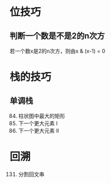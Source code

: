 # 位技巧
## 判断一个数是不是2的n次方
若一个数x是2的n次方，则由x & (x-1) = 0

# 栈的技巧
## 单调栈
84. 柱状图中最大的矩形
496. 下一个更大元素 I
497. 下一个更大元素 II

# 回溯
131. 分割回文串